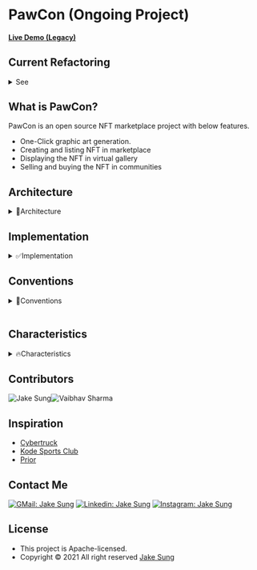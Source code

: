# PawCon (Ongoing Project)

#### [Live Demo (Legacy)](https://bit.ly/hello_visitor)

## Current Refactoring

<details>
  <summary>See</summary>
  <br></br>

- Client (React / TS) + Server (NodeJs / Express)<br></br>

https://user-images.githubusercontent.com/83855174/151012249-eccf7792-6d44-435b-b5b0-beaa6acf6d35.mp4

</details>

## What is PawCon?
PawCon is an open source NFT marketplace project with below features. 

- One-Click graphic art generation. 
- Creating and listing NFT in marketplace
- Displaying the NFT in virtual gallery
- Selling and buying the NFT in communities

## Architecture
<details>
<summary>📐Architecture</summary>

|Type|Before|After|
|:-----:|:----:|:---:|
|Front End|HTML, CSS, JS|HTML, CSS, React/TS|
|Backend|X              |Express/JS => Express/TS, C#/Unity|
|Database|X             |MongoDB or PostgreSQL|
|Test|X                 |Jest, Mocha|
|Deployment|Netlify     |Netlify functions|
|Hosting|X              |[imgbb.com](https://imgbb.com/), [JSONBIN.io](https://jsonbin.io/)|
|CI, CD|X               |Github Actions|
|Protocols|HTTP         |HTTP, Web socket, Web RTC, JSON-RPC|

</details>

## Implementation
<details>
<summary>✅Implementation</summary>

<div align="center">
<table>
<thead>
  <tr>
    <th>
      <div>
        <img src="https://github.com/developerasun.png" width="300" height="180">
      </div>
      Sign up and Login
    </th>
    <th>
      <div>
        <img src="https://github.com/developerasun.png" width="300" height="180">
      </div>
      Chat realtime in text and video
    </th>
  </tr>
</thead>
  <tr>
    <th>
      <div>
        <img src="https://github.com/developerasun.png" width="300" height="180">
      </div>
      Create and issue NFT
    </th>
    <th>
      <div>
       <img src="https://github.com/developerasun.png" width="300" height="180">
      </div>
      Shop and display your NFT 
    </th>
  </tr>
</tbody>
</table>

</details>

## Conventions
<details>
<summary>📝Conventions</summary>

  #### Commits:
  
- feat: functionality added
- fix: bug fixed, minor changes
- chore: installing npms and other chores
- refactor: refactoring existing codes
- docs: readme and other markdowns

#### Name:
  - English 
  - CamelCase
  - Uppercase for constant variables

#### React Components:
- default : React/TS Stateless function component + interface props

```ts
interface AppProps { 
  name : string
}
const App = ( { name } : AppProps) => {
  return <div></div>;
};

export default App;
```

</details>

<br/>

## Characteristics
<details>
<summary>🔥Characteristics</summary>

- Accessible URL 
- Test codes with Jest and Mocha
- Auto deployment with Github Actions
- Design pattern applied
- Supporting communities
</details>

## Contributors
 <div style="display : flex">
   <img src="https://github.com/developerasun.png?size=75" alt="Jake Sung"/>
   <img src="https://avatars.githubusercontent.com/u/76773190?v=4&size=75" alt="Vaibhav Sharma"/>
 </div>

## Inspiration
- [Cybertruck](https://bruno-simon.com/#cybertruck)
- [Kode Sports Club](https://www.kodeclubs.com/)
- [Prior](https://prior.co.jp/discover/en)

## Contact Me
[![GMail: Jake Sung](https://img.shields.io/badge/-designerasun@gmail.com-black?style=flat-square&logo=GMail&logoColor=White&link=designerasun@gmail.com)](designerasun@gmail.com)
[![Linkedin: Jake Sung](https://img.shields.io/badge/-Jake_Sung-darkblue?style=flat-square&logo=Linkedin&logoColor=white&link=https://www.linkedin.com/in/jakesung/)](https://www.linkedin.com/in/jakesung/)
[![Instagram: Jake Sung](https://img.shields.io/badge/-Jake_Sung-lightblue?style=flat-square&logo=Instagram&logoColor=black&link=https://www.instagram.com/designerasun/)](https://www.instagram.com/designerasun/)

## License 
- This project is Apache-licensed.
- Copyright © 2021 All right reserved [Jake Sung](https://github.com/developerasun) 


